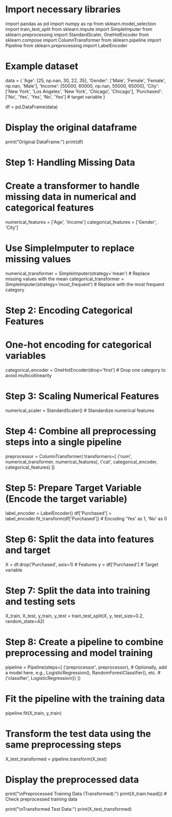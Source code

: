 # Import necessary libraries
import pandas as pd
import numpy as np
from sklearn.model_selection import train_test_split
from sklearn.impute import SimpleImputer
from sklearn.preprocessing import StandardScaler, OneHotEncoder
from sklearn.compose import ColumnTransformer
from sklearn.pipeline import Pipeline
from sklearn.preprocessing import LabelEncoder

# Example dataset
data = {
    'Age': [25, np.nan, 30, 22, 35],
    'Gender': ['Male', 'Female', 'Female', np.nan, 'Male'],
    'Income': [50000, 60000, np.nan, 55000, 65000],
    'City': ['New York', 'Los Angeles', 'New York', 'Chicago', 'Chicago'],
    'Purchased': ['No', 'Yes', 'Yes', 'No', 'Yes']  # target variable
}

df = pd.DataFrame(data)

# Display the original dataframe
print("Original DataFrame:")
print(df)

# Step 1: Handling Missing Data

# Create a transformer to handle missing data in numerical and categorical features
numerical_features = ['Age', 'Income']
categorical_features = ['Gender', 'City']

# Use SimpleImputer to replace missing values
numerical_transformer = SimpleImputer(strategy='mean')  # Replace missing values with the mean
categorical_transformer = SimpleImputer(strategy='most_frequent')  # Replace with the most frequent category

# Step 2: Encoding Categorical Features

# One-hot encoding for categorical variables
categorical_encoder = OneHotEncoder(drop='first')  # Drop one category to avoid multicollinearity

# Step 3: Scaling Numerical Features
numerical_scaler = StandardScaler()  # Standardize numerical features

# Step 4: Combine all preprocessing steps into a single pipeline
preprocessor = ColumnTransformer(
    transformers=[
        ('num', numerical_transformer, numerical_features),
        ('cat', categorical_encoder, categorical_features)
    ])

# Step 5: Prepare Target Variable (Encode the target variable)
label_encoder = LabelEncoder()
df['Purchased'] = label_encoder.fit_transform(df['Purchased'])  # Encoding 'Yes' as 1, 'No' as 0

# Step 6: Split the data into features and target
X = df.drop('Purchased', axis=1)  # Features
y = df['Purchased']  # Target variable

# Step 7: Split the data into training and testing sets
X_train, X_test, y_train, y_test = train_test_split(X, y, test_size=0.2, random_state=42)

# Step 8: Create a pipeline to combine preprocessing and model training
pipeline = Pipeline(steps=[
    ('preprocessor', preprocessor),
    # Optionally, add a model here, e.g., LogisticRegression(), RandomForestClassifier(), etc.
    # ('classifier', LogisticRegression())
])

# Fit the pipeline with the training data
pipeline.fit(X_train, y_train)

# Transform the test data using the same preprocessing steps
X_test_transformed = pipeline.transform(X_test)

# Display the preprocessed data
print("\nPreprocessed Training Data (Transformed):")
print(X_train.head())  # Check preprocessed training data

print("\nTransformed Test Data:")
print(X_test_transformed)

